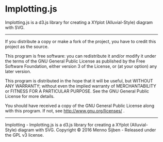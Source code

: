 # Implotting.js
Implotting.js is a d3.js library for creating a XYplot (Alluvial-Style) diagram with SVG.

***

If you distribute a copy or make a fork of the project, you have to credit this project as the source.

This program is free software: you can redistribute it and/or modify it under the terms of the GNU General Public License as published by the Free Software Foundation, either version 3 of the License, or (at your option) any later version.

This program is distributed in the hope that it will be useful, but WITHOUT ANY WARRANTY; without even the implied warranty of MERCHANTABILITY or FITNESS FOR A PARTICULAR PURPOSE. See the GNU General Public License for more details.

You should have received a copy of the GNU General Public License along with this program. If not, see http://www.gnu.org/licenses/ .

***

Implotting - Implotting.js is a d3.js library for creating a XYplot (Alluvial-Style) diagram with SVG.
Copyright © 2016  Menno Sijben - Released under the GPL v3 license.
